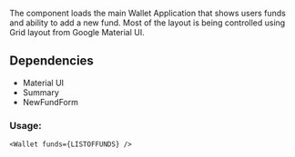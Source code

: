The component loads the main Wallet Application that shows users funds and ability to add a new fund.
Most of the layout is being controlled using Grid layout from Google Material UI.

## Dependencies
  - Material UI
  - Summary
  - NewFundForm

### Usage:

```<Wallet funds={LISTOFFUNDS} /> ```
